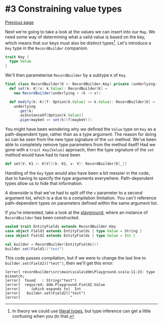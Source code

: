 # #3 Constraining value types

[Previous page](02-locking-down-instance-creation.md)

Next we're going to take a look at the values we can insert into our `Map`. We need some way of determining what a valid value is based on the key, which means that our keys must also be distinct types[^1]. Let's introduce a `Key` type in the `RecordBuilder` companion.
```scala
trait Key {
  type Value
}
```
We'll then parameterise `RecordBuilder` by a subtype `K` of `Key`.
```scala
final class RecordBuilder[K <: RecordBuilder.Key] private (underlying: Map[K, Any]) {
  def set(k: K)(v: k.Value): RecordBuilder[K] =
    new RecordBuilder(underlying + (k -> v))

  def modify(k: K)(f: Option[k.Value] => k.Value): RecordBuilder[K] =
    underlying
      .get(k)
      .asInstanceOf[Option[k.Value]]
      .pipe(maybeV => set(k)(f(maybeV)))
```
You might have been wondering why we defined the `Value` type on `Key` as a path-dependent type, rather than as a type argument. The reason for doing so can be seen from the new type signature of the `set` method. We've been able to completely remove type parameters from the method itself! Had we gone with a `trait Key[Value]` approach, then the type signature of the `set` method would have had to have been
```scala
def set[V, K1 <: K[V]](k: K1, v: V): RecordBuilder[K[_]]
```
Handling of the `Key` type would also have been a bit messier in the code, due to having to specify the type arguments everywhere. Path-dependent types allow us to hide that information.

A downside is that we've had to split off the `v` parameter to a second argument list, which is a due to a compilation limitation. You can't reference path-dependent types on parameters defined within the same argument list. 

If you're interested, take a look at the [playground](../src/main/scala/ddm/Playground.scala), where an instance of `RecordBuilder` has been constructed.
```scala
sealed trait EntityFields extends RecordBuilder.Key
case object Field1 extends EntityFields { type Value = String }
case object Field2 extends EntityFields { type Value = Int }

val builder = RecordBuilder[EntityFields]()
builder.set(Field1)("test")
```
This code passes compilation, but if we were to change the last line to `builder.set(Field2)("test")`, then we'll get this error:
```text
[error] recordbuilder\src\main\scala\ddm\Playground.scala:11:23: type mismatch;
[error]  found   : String("test")
[error]  required: ddm.Playground.Field2.Value
[error]     (which expands to)  Int
[error]   builder.set(Field2)("test")
[error]                       ^
```

[^1]: In theory we could use [literal types](https://docs.scala-lang.org/sips/42.type.html), but type inference can get a little confusing when you do that.
